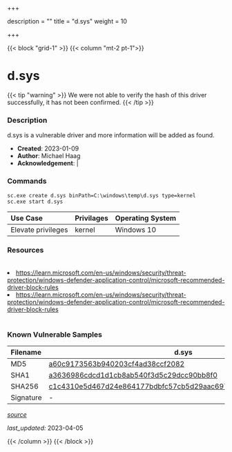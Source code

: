 +++

description = ""
title = "d.sys"
weight = 10

+++


{{< block "grid-1" >}}
{{< column "mt-2 pt-1">}}


# d.sys 


{{< tip "warning" >}}
We were not able to verify the hash of this driver successfully, it has not been confirmed.
{{< /tip >}}


### Description

d.sys is a vulnerable driver and more information will be added as found.

- **Created**: 2023-01-09
- **Author**: Michael Haag
- **Acknowledgement**:  | [](https://twitter.com/)

### Commands

```
sc.exe create d.sys binPath=C:\windows\temp\d.sys type=kernel
sc.exe start d.sys
```

| Use Case | Privilages | Operating System | 
|:---- | ---- | ---- |
| Elevate privileges | kernel | Windows 10 |

### Resources
<br>
<li><a href=" https://learn.microsoft.com/en-us/windows/security/threat-protection/windows-defender-application-control/microsoft-recommended-driver-block-rules"> https://learn.microsoft.com/en-us/windows/security/threat-protection/windows-defender-application-control/microsoft-recommended-driver-block-rules</a></li>
<li><a href="https://learn.microsoft.com/en-us/windows/security/threat-protection/windows-defender-application-control/microsoft-recommended-driver-block-rules">https://learn.microsoft.com/en-us/windows/security/threat-protection/windows-defender-application-control/microsoft-recommended-driver-block-rules</a></li>
<br>

### Known Vulnerable Samples

| Filename | d.sys |
|:---- | ---- | 
| MD5 | <a href="https://www.virustotal.com/gui/file/a60c9173563b940203cf4ad38ccf2082">a60c9173563b940203cf4ad38ccf2082</a> |
| SHA1 | <a href="https://www.virustotal.com/gui/file/a3636986cdcd1d1cb8ab540f3d5c29dcc90bb8f0">a3636986cdcd1d1cb8ab540f3d5c29dcc90bb8f0</a> |
| SHA256 | <a href="https://www.virustotal.com/gui/file/c1c4310e5d467d24e864177bdbfc57cb5d29aac697481bfa9c11ddbeebfd4cc8">c1c4310e5d467d24e864177bdbfc57cb5d29aac697481bfa9c11ddbeebfd4cc8</a> |
| Signature | -   |


[*source*](https://github.com/magicsword-io/LOLDrivers/tree/main/yaml/d.yaml)

*last_updated:* 2023-04-05








{{< /column >}}
{{< /block >}}
